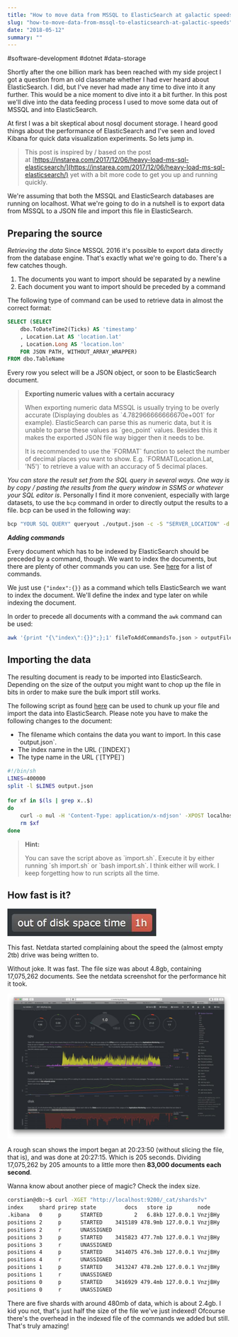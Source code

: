 ```yaml
---
title: "How to move data from MSSQL to ElasticSearch at galactic speeds"
slug: "how-to-move-data-from-mssql-to-elasticsearch-at-galactic-speeds"
date: "2018-05-12"
summary: ""
---
```


#software-development #dotnet #data-storage

Shortly after the one billion mark has been reached with my side project I got a question from an old classmate whether I had ever heard about ElasticSearch. I did, but I've never had made any time to dive into it any further. This would be a nice moment to dive into it a bit further. In this post we'll dive into the data feeding process I used to move some data out of MSSQL and into ElasticSearch.

At first I was a bit skeptical about nosql document storage. I heard good things about the performance of ElasticSearch and I've seen and loved Kibana for quick data visualization experiments. So lets jump in.

> This post is inspired by / based on the post at&nbsp;[https://instarea.com/2017/12/06/heavy-load-ms-sql-elasticsearch/](https://instarea.com/2017/12/06/heavy-load-ms-sql-elasticsearch/) yet with a bit more code to get you up and running quickly.

We're assuming that both the MSSQL and ElasticSearch databases are running on localhost. What we're going to do in a nutshell is to export data from MSSQL to a JSON file and import this file in ElasticSearch.

## Preparing the source

*Retrieving the data* Since MSSQL 2016 it's possible to export data directly from the database engine. That's exactly what we're going to do. There's a few catches though.

1. The documents you want to import should be separated by a newline
2. Each document you want to import should be preceded by a command

The following type of command can be used to retrieve data in almost the correct format:

```sql
SELECT (SELECT
    dbo.ToDateTime2(Ticks) AS 'timestamp'
    , Location.Lat AS 'location.lat'
    , Location.Long AS 'location.lon'
    FOR JSON PATH, WITHOUT_ARRAY_WRAPPER)
FROM dbo.TableName
```

Every row you select will be a JSON object, or soon to be ElasticSearch document.

> **Exporting numeric values with a certain accuracy**
>
>
> When exporting numeric data MSSQL is usually trying to be overly accurate (Displaying doubles as \`4.782966666666670e+001\` for example). ElasticSearch can parse this as numeric data, but it is unable to parse these values as \`geo\_point\` values. Besides this it makes the exported JSON file way bigger then it needs to be.
>
>
> It is recommended to use the \`FORMAT\` function to select the number of decimal places you want to show. E.g. \`FORMAT(Location.Lat, 'N5')\` to retrieve a value with an accuracy of 5 decimal places.

*You can store the result set from the SQL query in several ways. One way is by copy / pasting the results from the query window in SSMS or whatever your SQL editor is*. Personally I find it more convenient, especially with large datasets, to use the `bcp` command in order to directly output the results to a file. bcp can be used in the following way:

```bash
bcp "YOUR SQL QUERY" queryout ./output.json -c -S "SERVER_LOCATION" -d DATABASE_NAME -U "DATABASE_USER" -P "DATABASE_USER_PASSWORD"
```

***Adding commands***

Every document which has to be indexed by ElasticSearch should be preceded by a command, though. We want to index the documents, but there are plenty of other commands you can use. See [here](https://www.elastic.co/guide/en/elasticsearch/reference/current/docs-bulk.html) for a list of commands.

We just use `{"index":{}}` as a command which tells ElasticSearch we want to index the document. We'll define the index and type later on while indexing the document.

In order to precede all documents with a command the `awk` command can be used:

```bash
awk '{print "{\"index\":{}}";};1' fileToAddCommandsTo.json > outputFileWithCommandsAdded.json
```

## Importing the data

The resulting document is ready to be imported into ElasticSearch. Depending on the size of the output you might want to chop up the file in bits in order to make sure the bulk import still works.

The following script as found [here](https://instarea.com/2017/12/06/heavy-load-ms-sql-elasticsearch/) can be used to chunk up your file and import the data into ElasticSearch. Please note you have to make the following changes to the document:

* The filename which contains the data you want to import. In this case \`output.json\`.
* The index name in the URL (\`[INDEX]\`)
* The type name in the URL (\`[TYPE]\`)

```bash
#!/bin/sh
LINES=400000
split -l $LINES output.json

for xf in $(ls | grep x..$)
do
    curl -o nul -H 'Content-Type: application/x-ndjson' -XPOST localhost:9200/[INDEX]/[TYPE]/_bulk --data-binary @$xf
    rm $xf
done
```

> **Hint:**
>
>
> You can save the script above as \`import.sh\`. Execute it by either running \`sh import.sh\` or \`bash import.sh\`. I think either will work. I keep forgetting how to run scripts all the time.

## How fast is it?

![When running the script to import data into ElasticSearch, NetData began to complain about the time the 2Tb disk would be full, in this case less then one hour.](/uploads/photo_2018_05_11_11_07_4_e826c8de11.jpg)

This fast. Netdata started complaining about the speed the (almost empty 2tb) drive was being written to.

Without joke. It was fast. The file size was about 4.8gb, containing 17,075,262 documents. See the netdata screenshot for the performance hit it took.

![Picture showing the performance hits the server takes when importing data from MSSQL into ElasticSearch. Monitoring tool used is NetData. It's pretty fast.](/uploads/photo_2018_05_11_11_07_10_8af0702463.jpg)

A rough scan shows the import began at 20:23:50 (without slicing the file, that is), and was done at 20:27:15. Which is 205 seconds. Dividing 17,075,262 by 205 amounts to a little more then **83,000 documents each second**.

Wanna know about another piece of magic? Check the index size.

```bash
corstian@db:~$ curl -XGET "http://localhost:9200/_cat/shards?v"
index     shard prirep state         docs   store ip        node
.kibana   0     p      STARTED          2   6.8kb 127.0.0.1 VnzjBHy
positions 2     p      STARTED    3415189 478.9mb 127.0.0.1 VnzjBHy
positions 2     r      UNASSIGNED
positions 3     p      STARTED    3415823 477.7mb 127.0.0.1 VnzjBHy
positions 3     r      UNASSIGNED
positions 4     p      STARTED    3414075 476.3mb 127.0.0.1 VnzjBHy
positions 4     r      UNASSIGNED
positions 1     p      STARTED    3413247 478.2mb 127.0.0.1 VnzjBHy
positions 1     r      UNASSIGNED
positions 0     p      STARTED    3416929 479.4mb 127.0.0.1 VnzjBHy
positions 0     r      UNASSIGNED
```

There are five shards with around 480mb of data, which is about 2.4gb. I kid you not, that's just half the size of the file we've just indexed! Ofcourse there's the overhead in the indexed file of the commands we added but still. That's truly amazing!
